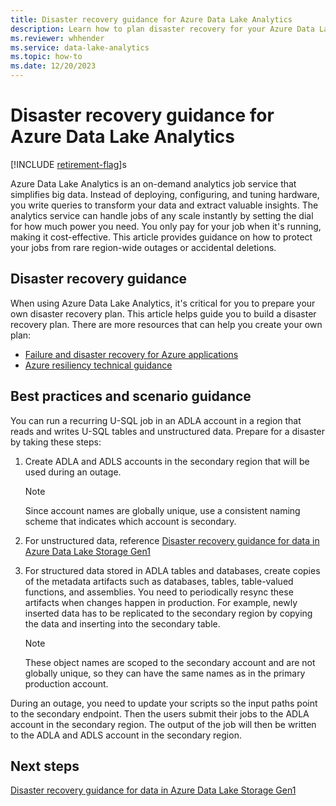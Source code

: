 ```yaml
---
title: Disaster recovery guidance for Azure Data Lake Analytics
description: Learn how to plan disaster recovery for your Azure Data Lake Analytics accounts.
ms.reviewer: whhender
ms.service: data-lake-analytics
ms.topic: how-to
ms.date: 12/20/2023
---
```

# Disaster recovery guidance for Azure Data Lake Analytics

[!INCLUDE [retirement-flag](includes/retirement-flag.md)]s

Azure Data Lake Analytics is an on-demand analytics job service that simplifies big data. Instead of deploying, configuring, and tuning hardware, you write queries to transform your data and extract valuable insights. The analytics service can handle jobs of any scale instantly by setting the dial for how much power you need. You only pay for your job when it's running, making it cost-effective. This article provides guidance on how to protect your jobs from rare region-wide outages or accidental deletions.

## Disaster recovery guidance

When using Azure Data Lake Analytics, it's critical for you to prepare your own disaster recovery plan. This article helps guide you to build a disaster recovery plan. There are more resources that can help you create your own plan:

- [Failure and disaster recovery for Azure applications](/azure/architecture/reliability/disaster-recovery)
- [Azure resiliency technical guidance](/azure/architecture/checklist/resiliency-per-service)

## Best practices and scenario guidance

You can run a recurring U-SQL job in an ADLA account in a region that reads and writes U-SQL tables and unstructured data.  Prepare for a disaster by taking these steps:

1. Create ADLA and ADLS accounts in the secondary region that will be used during an outage.

   > [!NOTE]
   > Since account names are globally unique, use a consistent naming scheme that indicates which account is secondary.

2. For unstructured data, reference [Disaster recovery guidance for data in Azure Data Lake Storage Gen1](../data-lake-store/data-lake-store-disaster-recovery-guidance.md)

3. For structured data stored in ADLA tables and databases, create copies of the metadata artifacts such as databases, tables, table-valued functions, and assemblies. You need to periodically resync these artifacts when changes happen in production. For example, newly inserted data has to be replicated to the secondary region by copying the data and inserting into the secondary table.

   > [!NOTE]
   > These object names are scoped to the secondary account and are not globally unique, so they can have the same names as in the primary production account.

During an outage, you need to update your scripts so the input paths point to the secondary endpoint. Then the users submit their jobs to the ADLA account in the secondary region. The output of the job will then be written to the ADLA and ADLS account in the secondary region.

## Next steps

[Disaster recovery guidance for data in Azure Data Lake Storage Gen1](../data-lake-store/data-lake-store-disaster-recovery-guidance.md)

